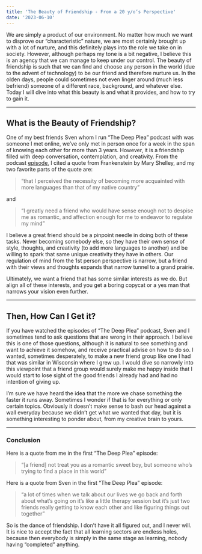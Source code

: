 ```yaml
---
title: 'The Beauty of Friendship - From a 20 y/o’s Perspective'
date: '2023-06-10'
---
```


We are simply a product of our environment. No matter how much we want to disprove our “characteristic” nature, we are most certainly brought up with a lot of nurture, and this definitely plays into the role we take on in society. However, although perhaps my tone is a bit negative, I believe this is an agency that we can manage to keep under our control. The beauty of friendship is such that we can find and choose any person in the world (due to the advent of technology) to be our friend and therefore nurture us. In the olden days, people could sometimes not even linger around (much less befriend) someone of a different race, background, and whatever else. Today I will dive into what this beauty is and what it provides, and how to try to gain it.

---

## What is the Beauty of Friendship?

One of my best friends Sven whom I run “The Deep Plea” podcast with was someone I met online, we’ve only met in person once for a week in the span of knowing each other for more than 3 years. However, it is a friendship filled with deep conversation, contemplation, and creativity. From the podcast [episode](https://www.youtube.com/watch?v=lIHuDwuWzsQ), I cited a quote from Frankenstein by Mary Shelley, and my two favorite parts of the quote are:

> “that I perceived the necessity of becoming more acquainted with more languages than that of my native country”
> 

 and 

> “I greatly need a friend who would have sense enough not to despise me as romantic, and affection enough for me to endeavor to regulate my mind”
> 

I believe a great friend should be a pinpoint needle in doing both of these tasks. Never becoming somebody else, so they have their own sense of style, thoughts, and creativity (to add more languages to another) and be willing to spark that same unique creativity they have in others. Our regulation of mind from the 1st person perspective is narrow, but a friend with their views and thoughts expands that narrow tunnel to a grand prairie. 

Ultimately, we want a friend that has some similar interests as we do. But align all of these interests, and you get a boring copycat or a yes man that narrows your vision even further.

---

## Then, How Can I Get it?

If you have watched the episodes of “The Deep Plea” podcast, Sven and I sometimes tend to ask questions that are wrong in their approach. I believe this is one of those questions, although it is natural to see something and want to achieve it somehow, and receive practical advise on how to do so. I wanted, sometimes desperately, to make a new friend group like one I had that was similar in Wisconsin where I grew up. I would dive so narrowly into this viewpoint that a friend group would surely make me happy inside that I would start to lose sight of the good friends I already had and had no intention of giving up. 

I’m sure we have heard the idea that the more we chase something the faster it runs away. Sometimes I wonder if that is for everything or only certain topics. Obviously it doesn’t make sense to bash our head against a wall everyday because we didn’t get what we wanted that day, but it is something interesting to ponder about, from my creative brain to yours.

---

### Conclusion

Here is a quote from me in the first “The Deep Plea” episode:

> “[a friend] not treat you as a romantic sweet boy, but someone who’s trying to find a place in this world”
> 

Here is a quote from Sven in the first “The Deep Plea” episode:

> “a lot of times when we talk about our lives we go back and forth about what’s going on it’s like a little therapy session but it’s just two friends really getting to know each other and like figuring things out together”
> 

So is the dance of friendship. I don’t have it all figured out, and I never will. It is nice to accept the fact that all learning sectors are endless holes, because then everybody is simply in the same stage as learning, nobody having “completed” anything.